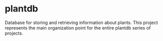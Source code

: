 # plantdb

Database for storing and retrieving information about plants. This project
represents the main organization point for the entire plantdb series of
projects.
